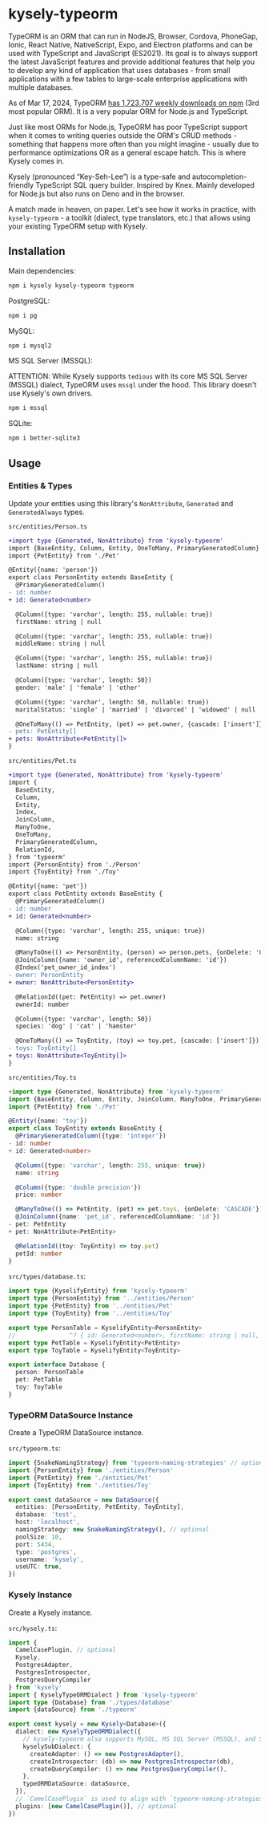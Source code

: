 # kysely-typeorm

TypeORM is an ORM that can run in NodeJS, Browser, Cordova, PhoneGap, Ionic, React Native, NativeScript, Expo, and Electron platforms and can be used with TypeScript and JavaScript (ES2021). Its goal is to always support the latest JavaScript features and provide additional features that help you to develop any kind of application that uses databases - from small applications with a few tables to large-scale enterprise applications with multiple databases.

As of Mar 17, 2024, TypeORM [has 1,723,707 weekly downloads on npm](https://npmtrends.com/prisma-vs-sequelize-vs-typeorm) (3rd most popular ORM). It is a very popular ORM for Node.js and TypeScript.

Just like most ORMs for Node.js, TypeORM has poor TypeScript support when it comes to writing queries outside the ORM's CRUD methods - something that happens more often than you might imagine - usually due to performance optimizations OR as a general escape hatch. This is where Kysely comes in.

Kysely (pronounced “Key-Seh-Lee”) is a type-safe and autocompletion-friendly TypeScript SQL query builder. Inspired by Knex. Mainly developed for Node.js but also runs on Deno and in the browser.

A match made in heaven, on paper. Let's see how it works in practice, with `kysely-typeorm` - a toolkit (dialect, type translators, etc.) that allows using your existing TypeORM setup with Kysely.

## Installation

Main dependencies:

```sh
npm i kysely kysely-typeorm typeorm
```

PostgreSQL:

```sh
npm i pg
```

MySQL:

```sh
npm i mysql2
```

MS SQL Server (MSSQL):

ATTENTION: While Kysely supports `tedious` with its core MS SQL Server (MSSQL) dialect, TypeORM uses `mssql` under the hood. This library doesn't use Kysely's own drivers.

```sh
npm i mssql
```

SQLite:

```sh
npm i better-sqlite3
```

## Usage

### Entities & Types

Update your entities using this library's `NonAttribute`, `Generated` and `GeneratedAlways` types.

`src/entities/Person.ts`

```diff
+import type {Generated, NonAttribute} from 'kysely-typeorm'
import {BaseEntity, Column, Entity, OneToMany, PrimaryGeneratedColumn} from 'typeorm'
import {PetEntity} from './Pet'

@Entity({name: 'person'})
export class PersonEntity extends BaseEntity {
  @PrimaryGeneratedColumn()
- id: number
+ id: Generated<number>

  @Column({type: 'varchar', length: 255, nullable: true})
  firstName: string | null

  @Column({type: 'varchar', length: 255, nullable: true})
  middleName: string | null

  @Column({type: 'varchar', length: 255, nullable: true})
  lastName: string | null

  @Column({type: 'varchar', length: 50})
  gender: 'male' | 'female' | 'other'

  @Column({type: 'varchar', length: 50, nullable: true})
  maritalStatus: 'single' | 'married' | 'divorced' | 'widowed' | null

  @OneToMany(() => PetEntity, (pet) => pet.owner, {cascade: ['insert']})
- pets: PetEntity[]
+ pets: NonAttribute<PetEntity[]>
}
```

`src/entities/Pet.ts`

```diff
+import type {Generated, NonAttribute} from 'kysely-typeorm'
import {
  BaseEntity,
  Column,
  Entity,
  Index,
  JoinColumn,
  ManyToOne,
  OneToMany,
  PrimaryGeneratedColumn,
  RelationId,
} from 'typeorm'
import {PersonEntity} from './Person'
import {ToyEntity} from './Toy'

@Entity({name: 'pet'})
export class PetEntity extends BaseEntity {
  @PrimaryGeneratedColumn()
- id: number
+ id: Generated<number>

  @Column({type: 'varchar', length: 255, unique: true})
  name: string

  @ManyToOne(() => PersonEntity, (person) => person.pets, {onDelete: 'CASCADE'})
  @JoinColumn({name: 'owner_id', referencedColumnName: 'id'})
  @Index('pet_owner_id_index')
- owner: PersonEntity
+ owner: NonAttribute<PersonEntity>

  @RelationId((pet: PetEntity) => pet.owner)
  ownerId: number

  @Column({type: 'varchar', length: 50})
  species: 'dog' | 'cat' | 'hamster'

  @OneToMany(() => ToyEntity, (toy) => toy.pet, {cascade: ['insert']})
- toys: ToyEntity[]
+ toys: NonAttribute<ToyEntity[]>
}
```

`src/entities/Toy.ts`

```ts
+import type {Generated, NonAttribute} from 'kysely-typeorm'
import {BaseEntity, Column, Entity, JoinColumn, ManyToOne, PrimaryGeneratedColumn, RelationId} from 'typeorm'
import {PetEntity} from './Pet'

@Entity({name: 'toy'})
export class ToyEntity extends BaseEntity {
  @PrimaryGeneratedColumn({type: 'integer'})
- id: number
+ id: Generated<number>

  @Column({type: 'varchar', length: 255, unique: true})
  name: string

  @Column({type: 'double precision'})
  price: number

  @ManyToOne(() => PetEntity, (pet) => pet.toys, {onDelete: 'CASCADE'})
  @JoinColumn({name: 'pet_id', referencedColumnName: 'id'})
- pet: PetEntity
+ pet: NonAttribute<PetEntity>

  @RelationId((toy: ToyEntity) => toy.pet)
  petId: number
}
```

`src/types/database.ts`:

```ts
import type {KyselifyEntity} from 'kysely-typeorm'
import type {PersonEntity} from '../entities/Person'
import type {PetEntity} from '../entities/Pet'
import type {ToyEntity} from '../entities/Toy'

export type PersonTable = KyselifyEntity<PersonEntity>
//               ^? { id: Generated<number>, firstName: string | null, ... }
export type PetTable = KyselifyEntity<PetEntity>
export type ToyTable = KyselifyEntity<ToyEntity>

export interface Database {
  person: PersonTable
  pet: PetTable
  toy: ToyTable
}
```

### TypeORM DataSource Instance

Create a TypeORM DataSource instance.

`src/typeorm.ts`:

```ts
import {SnakeNamingStrategy} from 'typeorm-naming-strategies' // optional
import {PersonEntity} from './entities/Person'
import {PetEntity} from './entities/Pet'
import {ToyEntity} from './entities/Toy'

export const dataSource = new DataSource({
  entities: [PersonEntity, PetEntity, ToyEntity],
  database: 'test',
  host: 'localhost',
  namingStrategy: new SnakeNamingStrategy(), // optional
  poolSize: 10,
  port: 5434,
  type: 'postgres',
  username: 'kysely',
  useUTC: true,
})
```

### Kysely Instance

Create a Kysely instance.

`src/kysely.ts`:

```ts
import {
  CamelCasePlugin, // optional
  Kysely,
  PostgresAdapter,
  PostgresIntrospector,
  PostgresQueryCompiler
} from 'kysely'
import { KyselyTypeORMDialect } from 'kysely-typeorm'
import type {Database} from './types/database'
import {dataSource} from './typeorm'

export const kysely = new Kysely<Database>({
  dialect: new KyselyTypeORMDialect({
    // kysely-typeorm also supports MySQL, MS SQL Server (MSSQL), and SQLite.
    kyselySubDialect: {
      createAdapter: () => new PostgresAdapter(),
      createIntrospector: (db) => new PostgresIntrospector(db),
      createQueryCompiler: () => new PostgresQueryCompiler(),
    },
    typeORMDataSource: dataSource,
  }),
  // `CamelCasePlugin` is used to align with `typeorm-naming-strategies`'s `SnakeNamingStrategy`.
  plugins: [new CamelCasePlugin()], // optional
})
```
